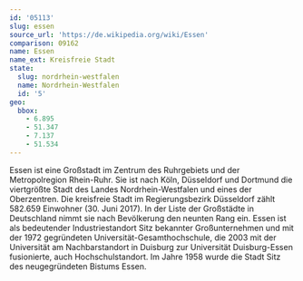 ```yaml
---
id: '05113'
slug: essen
source_url: 'https://de.wikipedia.org/wiki/Essen'
comparison: 09162
name: Essen
name_ext: Kreisfreie Stadt
state:
  slug: nordrhein-westfalen
  name: Nordrhein-Westfalen
  id: '5'
geo:
  bbox:
    - 6.895
    - 51.347
    - 7.137
    - 51.534
---
```


Essen ist eine Großstadt im Zentrum des Ruhrgebiets und der Metropolregion Rhein-Ruhr. Sie ist nach Köln, Düsseldorf und Dortmund die viertgrößte Stadt des Landes Nordrhein-Westfalen und eines der Oberzentren. Die kreisfreie Stadt im Regierungsbezirk Düsseldorf zählt 582.659 Einwohner (30. Juni 2017). In der Liste der Großstädte in Deutschland nimmt sie nach Bevölkerung den neunten Rang ein. Essen ist als bedeutender Industriestandort Sitz bekannter Großunternehmen und mit der 1972 gegründeten Universität-Gesamthochschule, die 2003 mit der Universität am Nachbarstandort in Duisburg zur Universität Duisburg-Essen fusionierte, auch Hochschulstandort. Im Jahre 1958 wurde die Stadt Sitz des neugegründeten Bistums Essen.
